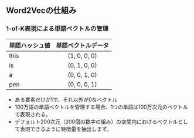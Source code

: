 ## Word2Vecの仕組み

### 1-of-K表現による単語ベクトルの管理

| 単語ハッシュ値 | 単語ベクトルデータ |
| -------------- |:------------------:|
| this           | (1, 0, 0, 0)       |
| is             | (0, 1, 0, 0)       |
| a              | (0, 0, 1, 0)       |
| pen            | (0, 0, 0, 1)       |

* ある要素だけが1で、それ以外が0なベクトル
* 100万語の単語ベクトルを管理する場合、1つの単語は100万次元のベクトルで表現される。
* デフォルト200次元（200個の数字の組み）の空間内におけるベクトルとして表現できるように特徴量を抽出します。
